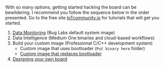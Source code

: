 With so many options, getting started hacking the board can be bewildering. I recommend
you follow the sequence below in the order presented. Go to the free site
[IoTcommunity.io](http://learn.iotcommunity.io/) for tutorials that will get you started.

1. [Data Monitoring](monitoring/starting.md) (Bug Labs default system image)
2. Data Intelligence (Medium One binaries and cloud-based workflows)
3. Build your custom image (Professional C/C++ development system)
    * Custom image that uses bootloader (`Put binary here` folder)
    * [Custom image that replaces bootloader](synergy/custom.md)
4. [Designing your own board](design/files.md)